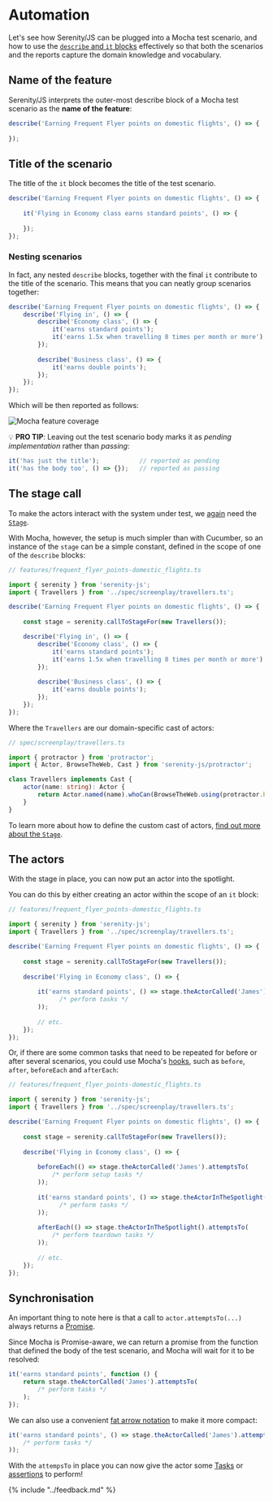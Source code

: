 # Automation

Let's see how Serenity/JS can be plugged into a Mocha test scenario, and how to use 
the [`describe` and `it` blocks](https://mochajs.org/#bdd) effectively so that both the scenarios and the reports
capture the domain knowledge and vocabulary. 

## Name of the feature

Serenity/JS interprets the outer-most describe block of a Mocha test scenario as the **name of the feature**:
 
```typescript
describe('Earning Frequent Flyer points on domestic flights', () => {
    
});
```
 
## Title of the scenario

The title of the `it` block becomes the title of the test scenario.

```typescript
describe('Earning Frequent Flyer points on domestic flights', () => {
    
    it('Flying in Economy class earns standard points', () => {
        
    });
});
```

### Nesting scenarios

In fact, any nested `describe` blocks, together with the final `it` contribute to the title of the scenario.
This means that you can neatly group scenarios together:

```typescript
describe('Earning Frequent Flyer points on domestic flights', () => {
    describe('Flying in', () => {
        describe('Economy class', () => {
            it('earns standard points');
            it('earns 1.5x when travelling 8 times per month or more');
        });
        
        describe('Business class', () => {
            it('earns double points');
        });
    });                
});
```

Which will be then reported as follows:
 
![Mocha feature coverage](./images/feature-coverage-pending.png)
 

:bulb: **PRO TIP**: Leaving out the test scenario body marks it as _pending implementation_ rather than _passing_: 
```typescript
it('has just the title');           // reported as pending
it('has the body too', () => {});   // reported as passing
``` 
 
## The stage call

To make the actors interact with the system under test, 
we [again](../cucumber/automation.md#all-the-worlds-a-stage) need the [`Stage`](../design/stage.md).

With Mocha, however, the setup is much simpler than with Cucumber, so an instance of the `stage` can be a simple 
constant, defined in the scope of one of the `describe` blocks:

```typescript
// features/frequent_flyer_points-domestic_flights.ts

import { serenity } from 'serenity-js';
import { Travellers } from '../spec/screenplay/travellers.ts';

describe('Earning Frequent Flyer points on domestic flights', () => {
    
    const stage = serenity.callToStageFor(new Travellers());

    describe('Flying in', () => {
        describe('Economy class', () => {
            it('earns standard points');
            it('earns 1.5x when travelling 8 times per month or more');
        });
        
        describe('Business class', () => {
            it('earns double points');
        });
    });                
});
```

Where the `Travellers` are our domain-specific cast of actors:

```typescript
// spec/screenplay/travellers.ts

import { protractor } from 'protractor';
import { Actor, BrowseTheWeb, Cast } from 'serenity-js/protractor';

class Travellers implements Cast {
    actor(name: string): Actor {
        return Actor.named(name).whoCan(BrowseTheWeb.using(protractor.browser));
    }
}
```

To learn more about how to define the custom cast of actors, [find out more about the `Stage`](../design/stage.md).

## The actors

With the stage in place, you can now put an actor into the spotlight.

You can do this by either creating an actor within the scope of an `it` block:

```typescript
// features/frequent_flyer_points-domestic_flights.ts

import { serenity } from 'serenity-js';
import { Travellers } from '../spec/screenplay/travellers.ts';

describe('Earning Frequent Flyer points on domestic flights', () => {
    
    const stage = serenity.callToStageFor(new Travellers());
    
    describe('Flying in Economy class', () => {
        
        it('earns standard points', () => stage.theActorCalled('James').attemptsTo(
              /* perform tasks */
        ));
        
        // etc.
    });                
});
```

Or, if there are some common tasks that need to be repeated for before or after several scenarios, you
could use Mocha's [hooks](https://mochajs.org/#hooks), such as `before`, `after`, `beforeEach` and `afterEach`:

```typescript
// features/frequent_flyer_points-domestic_flights.ts

import { serenity } from 'serenity-js';
import { Travellers } from '../spec/screenplay/travellers.ts';

describe('Earning Frequent Flyer points on domestic flights', () => {
    
    const stage = serenity.callToStageFor(new Travellers());
    
    describe('Flying in Economy class', () => {
        
        beforeEach(() => stage.theActorCalled('James').attemptsTo(
            /* perform setup tasks */
        ));
        
        it('earns standard points', () => stage.theActorInTheSpotlight().attemptsTo(
              /* perform tasks */
        ));
        
        afterEach(() => stage.theActorInTheSpotlight().attemptsTo(
            /* perform teardown tasks */
        ));
        
        // etc.
    });                
});
```


## Synchronisation

An important thing to note here is that a call to `actor.attemptsTo(...)` 
always returns a [Promise](https://developer.mozilla.org/en/docs/Web/JavaScript/Reference/Global_Objects/Promise).

Since Mocha is Promise-aware, we can return a promise from the function that defined the body of the test scenario,
and Mocha will wait for it to be resolved:

```typescript
it('earns standard points', function () {
    return stage.theActorCalled('James').attemptsTo(
        /* perform tasks */
    );
});
```

We can also use a convenient [fat arrow notation](https://basarat.gitbooks.io/typescript/content/docs/arrow-functions.html)
to make it more compact:

```typescript
it('earns standard points', () => stage.theActorCalled('James').attemptsTo(
    /* perform tasks */
));
```

With the `attempsTo` in place you can now give the actor some [Tasks](../design/screenplay-pattern.md#task) 
or [assertions](../design/assertions.md) to perform!

{% include "../feedback.md" %}
